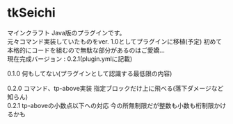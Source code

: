 # tkSeichi
マインクラフト Java版のプラグインです。  
元々コマンド実装していたものをver. 1.0としてプラグインに移植(予定)
初めて本格的にコードを組むので無駄な部分があるのはご愛嬌...  
現在完成バージョン : 0.2.1(plugin.ymlに記載)  

0.1.0 何もしてない(プラグインとして認識する最低限の内容)  
  
0.2.0 コマンド、tp-above実装 指定ブロックだけ上に飛べる(落下ダメージなど知らん)  
0.2.1 tp-aboveの小数点以下への対応 今の所無制限だが整数も小数も桁制限かけるかも
